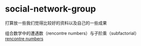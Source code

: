 # social-network-group
打算放一些我们觉得比较好的资料以及自己的一些成果

组合数学中的遭遇数（rencontre numbers）与子阶乘（subfactorial）[rencontre numbers]




[rencontre numbers]: https://www.zybuluo.com/qiutaohanse/note/1099257
